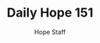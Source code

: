 ---
image: /assets/img/daily-hope-default-artwork.png
title: Daily Hope 151
number: 151
categories:
  - Daily Hope
author: Hope Staff
notes: Daily Hope 151
embed: >-
  <iframe style="border-radius:12px" src="https://open.spotify.com/embed/episode/1SkLYurrPdkNjWMlEV1a0R?utm_source=generator" width="100%" height="152" frameBorder="0" allowfullscreen="" allow="autoplay; clipboard-write; encrypted-media; fullscreen; picture-in-picture" loading="lazy"></iframe>
---